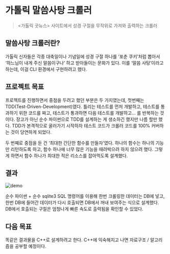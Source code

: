 # 가톨릭 말씀사탕 크롤러

> <가톨릭 굿뉴스> 사이트에서 성경 구절을 무작위로 가져와 출력하는 크롤러


## 말씀사탕 크롤러란?

가톨릭 신자들은 각종 대축일이나 기념일에 성경 구절 하나를 ‘포춘 쿠키’처럼 뽑아서 ‘하느님이 내게 주신 말씀이구나’ 하고 받아들이는 문화가 있다. 이를 ‘말씀 사탕’이라고 하는데, 이걸 CLI 환경에서 구현하려고 했다.


## 프로젝트 목표

프로젝트를 진행하면서 중점을 두려고 했던 부분은 두 가지였는데, 첫번째는 TDD(Test-Driven-Development)였다. 틀리는 테스트를 먼저 개발하고, 테스트를 통과하기 위한 코드를 짜고, 테스트가 통과하면 다음 테스트를 개발하고… 를 반복하는 것이다. 장고가 아닌 순수 파이썬으로 TDD를 설계하는 게 생소하긴 했지만 나름 할만 했다. TDD가 본격적으로 굴러가기 시작하자 테스트 코드가 크롤러 코드를 100% 커버하는 것이 당연하게 되었다.

두 번째로 중점을 둔 건 ‘최대한 간단한 함수를 만들자’였다. 하나의 함수는 하나의 기능만 리턴하도록 하고, 함수 하나에 너무 많은 기능을 때려박으려 하지 않으려 했다. 그렇게 하면서 함수 하나가 최대한 적은 리소스를 잡아먹도록 설계했다.

## 결과

![demo](https://media.giphy.com/media/l3diKxtJFRjDNqW1W/giphy.gif)

순수 파이썬 + 순수 sqlite3 SQL 명령어를 이용해 한번 크롤링한 데이터는 DB에 넣고, 한번 DB에 들어간 데이터가 다시 호출되면 DB에서 꺼내 보여주는 식으로 설계했다. DB에서 호출되는 구절은 엄청나게 빠른 속도로 출력됨을 확인할 수 있었다.

## 다음 목표

똑같은 결과물을 C++로 설계하려고 한다. C++에 익숙해지고 나면 자료구조 / 알고리즘을 공부할 예정이다.
